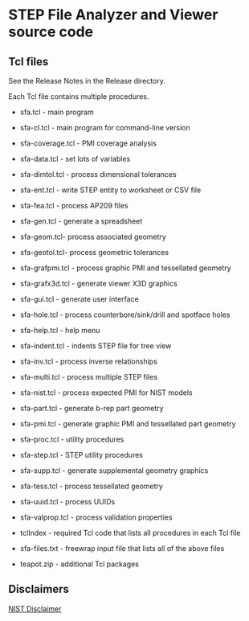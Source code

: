 # STEP File Analyzer and Viewer source code

## Tcl files

See the Release Notes in the Release directory.

Each Tcl file contains multiple procedures.

- sfa.tcl - main program
- sfa-cl.tcl - main program for command-line version
- sfa-coverage.tcl - PMI coverage analysis
- sfa-data.tcl - set lots of variables
- sfa-dimtol.tcl - process dimensional tolerances
- sfa-ent.tcl - write STEP entity to worksheet or CSV file
- sfa-fea.tcl - process AP209 files
- sfa-gen.tcl - generate a spreadsheet
- sfa-geom.tcl- process associated geometry
- sfa-geotol.tcl- process geometric tolerances
- sfa-grafpmi.tcl - process graphic PMI and tessellated geometry
- sfa-grafx3d.tcl - generate viewer X3D graphics
- sfa-gui.tcl - generate user interface
- sfa-hole.tcl - process counterbore/sink/drill and spotface holes
- sfa-help.tcl - help menu
- sfa-indent.tcl - indents STEP file for tree view
- sfa-inv.tcl - process inverse relationships
- sfa-multi.tcl - process multiple STEP files
- sfa-nist.tcl - process expected PMI for NIST models
- sfa-part.tcl - generate b-rep part geometry
- sfa-pmi.tcl - generate graphic PMI and tessellated part geometry
- sfa-proc.tcl - utility procedures
- sfa-step.tcl - STEP utility procedures
- sfa-supp.tcl - generate supplemental geometry graphics
- sfa-tess.tcl - process tessellated geometry
- sfa-uuid.tcl - process UUIDs
- sfa-valprop.tcl - process validation properties

- tclIndex - required Tcl code that lists all procedures in each Tcl file

- sfa-files.txt - freewrap input file that lists all of the above files

- teapot.zip - additional Tcl packages

## Disclaimers

[NIST Disclaimer](https://www.nist.gov/disclaimer)
